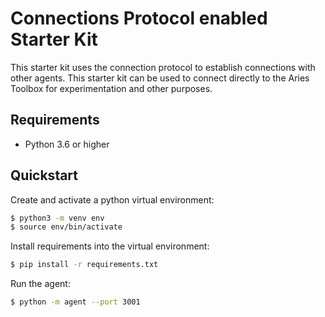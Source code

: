 Connections Protocol enabled Starter Kit
========================================

This starter kit uses the connection protocol to establish connections with
other agents. This starter kit can be used to connect directly to the Aries
Toolbox for experimentation and other purposes.

Requirements
------------

- Python 3.6 or higher

Quickstart
----------

Create and activate a python virtual environment:
```sh
$ python3 -m venv env
$ source env/bin/activate
```

Install requirements into the virtual environment:
```sh
$ pip install -r requirements.txt
```

Run the agent:
```sh
$ python -m agent --port 3001
```
